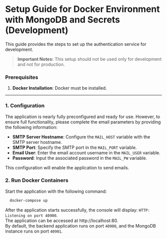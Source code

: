 

# Setup Guide for Docker Environment with MongoDB and Secrets (Development)

This guide provides the steps to set up the authentication service for development.

> **Important Notes:** This setup should not be used only for development and not for production. 

### Prerequisites

1. **Docker Installation**: Docker must be installed.

---  

### 1. Configuration

The application is nearly fully preconfigured and ready for use. However, to ensure full functionality, please complete the email parameters by providing the following information:

- **SMTP Server Hostname**: Configure the `MAIL_HOST` variable with the SMTP server hostname.
- **SMTP Port**: Specify the SMTP port in the `MAIL_PORT` variable.
- **Email User**: Enter the email account username in the `MAIL_USER` variable.
- **Password**: Input the associated password in the `MAIL_PW` variable.

This configuration will enable the application to send emails.

### 2. Run Docker Containers

Start the application with the following command:

````bash  
  docker-compose up 
````

After the application starts successfully, the console will display: `HTTP: Listening on port 40900`.<br> 
The application can be accessed at http://localhost:80.<br> 
By default, the backend application runs on port `40900`, and the MongoDB instance runs on port `40901`.